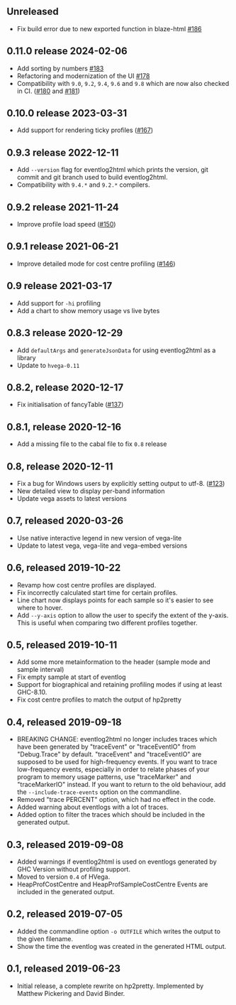 Unreleased
----------

* Fix build error due to new exported function in blaze-html [#186](https://github.com/mpickering/eventlog2html/issues/186)

0.11.0 release 2024-02-06
-------------------------

* Add sorting by numbers [#183](https://github.com/mpickering/eventlog2html/pull/183)
* Refactoring and modernization of the UI [#178](https://github.com/mpickering/eventlog2html/pull/178)
* Compatibility with `9.0`, `9.2`, `9.4`, `9.6` and `9.8` which are now also checked in CI.
  ([#180](https://github.com/mpickering/eventlog2html/pull/180) and [#181](https://github.com/mpickering/eventlog2html/pull/181))

0.10.0 release 2023-03-31
-------------------------

* Add support for rendering ticky profiles ([#167](https://github.com/mpickering/eventlog2html/pull/167))

0.9.3 release 2022-12-11
------------------------

* Add `--version` flag for eventlog2html which prints the version,
  git commit and git branch used to build eventlog2html.
* Compatibility with `9.4.*` and `9.2.*` compilers.

0.9.2 release 2021-11-24
------------------------

* Improve profile load speed ([#150](https://github.com/mpickering/eventlog2html/pull/150))

0.9.1 release 2021-06-21
------------------------

* Improve detailed mode for cost centre profiling ([#146](https://github.com/mpickering/eventlog2html/pull/146))

0.9 release 2021-03-17
----------------------

* Add support for `-hi` profiling
* Add a chart to show memory usage vs live bytes

0.8.3 release 2020-12-29
------------------------

* Add `defaultArgs` and `generateJsonData` for using eventlog2html as a library
* Update to `hvega-0.11`

0.8.2, release 2020-12-17
-------------------------

* Fix initialisation of fancyTable ([#137](https://github.com/mpickering/eventlog2html/pull/137))

0.8.1, release 2020-12-16
-------------------------

* Add a missing file to the cabal file to fix `0.8` release

0.8, release 2020-12-11
-----------------------

* Fix a bug for Windows users by explicitly setting output to utf-8. ([#123](https://github.com/mpickering/eventlog2html/issues/123))
* New detailed view to display per-band information
* Update vega assets to latest versions

0.7, released 2020-03-26
------------------------

* Use native interactive legend in new version of vega-lite
* Update to latest vega, vega-lite and vega-embed versions

0.6, released 2019-10-22
------------------------

* Revamp how cost centre profiles are displayed.
* Fix incorrectly calculated start time for certain profiles.
* Line chart now displays points for each sample so it's easier to see where to hover.
* Add `--y-axis` option to allow the user to specify the extent of the y-axis.
  This is useful when comparing two different profiles together.

0.5, released 2019-10-11
------------------------

* Add some more metainformation to the header (sample mode and sample interval)
* Fix empty sample at start of eventlog
* Support for biographical and retaining profiling modes if using
at least GHC-8.10.
* Fix cost centre profiles to match the output of hp2pretty

0.4, released 2019-09-18
------------------------

*  BREAKING CHANGE: eventlog2html no longer includes traces which have been generated by "traceEvent" or "traceEventIO" from "Debug.Trace" by default.
  "traceEvent" and "traceEventIO" are supposed to be used for high-frequency events.
  If you want to trace low-frequency events, especially in order to relate phases of your program to memory usage patterns,  use "traceMarker" and "traceMarkerIO" instead.
  If you want to return to the old behaviour, add the `--include-trace-events` option on the commandline.
* Removed "trace PERCENT" option, which had no effect in the code.
* Added warning about eventlogs with a lot of traces.
* Added option to filter the traces which should be included in the
  generated output.

0.3, released 2019-09-08
------------------------

* Added warnings if eventlog2html is used on eventlogs generated by GHC Version without profiling support.
* Moved to version `0.4` of HVega.
* HeapProfCostCentre and HeapProfSampleCostCentre Events are included  in the generated output.

0.2, released 2019-07-05
------------------------

* Added the commandline option `-o OUTFILE` which writes the output to
  the given filename.
* Show the time the eventlog was created in the generated HTML output.

0.1, released 2019-06-23
------------------------

* Initial release, a complete rewrite on hp2pretty. Implemented by
  Matthew Pickering and David Binder.
